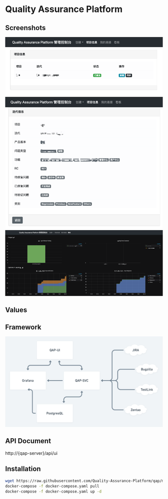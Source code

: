 # Quality Assurance Platform

## Screenshots

![define project](https://raw.githubusercontent.com/Quality-Assurance-Platform/qap/master/specs/project.png)
![define sprint](https://raw.githubusercontent.com/Quality-Assurance-Platform/qap/master/specs/sprint.png)
![quality dashboard](https://raw.githubusercontent.com/Quality-Assurance-Platform/qap/master/specs/dashboard.png)

## Values

## Framework
![](https://raw.githubusercontent.com/Quality-Assurance-Platform/qap/master/specs/framework.png)

## API Document
http://{qap-server}/api/ui

## Installation
```bash
wget https://raw.githubusercontent.com/Quality-Assurance-Platform/qap/master/docker-compose.yaml
docker-compose -f docker-compose.yaml pull
docker-compose -f docker-compose.yaml up -d
```

